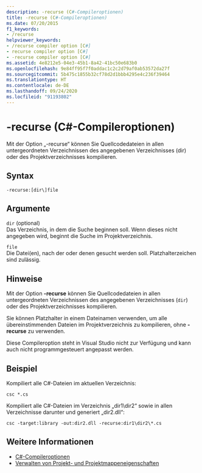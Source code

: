 ```yaml
---
description: -recurse (C#-Compileroptionen)
title: -recurse (C#-Compileroptionen)
ms.date: 07/20/2015
f1_keywords:
- /recurse
helpviewer_keywords:
- /recurse compiler option [C#]
- recurse compiler option [C#]
- -recurse compiler option [C#]
ms.assetid: 4e8212e5-04e3-45b1-8a42-41bc50e683b0
ms.openlocfilehash: 9e84ff95f7f0addac1c2c2d79af0ab53572da27f
ms.sourcegitcommit: 5b475c1855b32cf78d2d1bbb4295e4c236f39464
ms.translationtype: HT
ms.contentlocale: de-DE
ms.lasthandoff: 09/24/2020
ms.locfileid: "91193802"
---
```

# <a name="-recurse-c-compiler-options"></a>-recurse (C#-Compileroptionen)

Mit der Option „-recurse“ können Sie Quellcodedateien in allen untergeordneten Verzeichnissen des angegebenen Verzeichnisses (dir) oder des Projektverzeichnisses kompilieren.  
  
## <a name="syntax"></a>Syntax  
  
```console  
-recurse:[dir\]file  
```  
  
## <a name="arguments"></a>Argumente  

 `dir` (optional)  
 Das Verzeichnis, in dem die Suche beginnen soll. Wenn dieses nicht angegeben wird, beginnt die Suche im Projektverzeichnis.  
  
 `file`  
 Die Datei(en), nach der oder denen gesucht werden soll. Platzhalterzeichen sind zulässig.  
  
## <a name="remarks"></a>Hinweise  

 Mit der Option **-recurse** können Sie Quellcodedateien in allen untergeordneten Verzeichnissen des angegebenen Verzeichnisses (`dir`) oder des Projektverzeichnisses kompilieren.  
  
 Sie können Platzhalter in einem Dateinamen verwenden, um alle übereinstimmenden Dateien im Projektverzeichnis zu kompilieren, ohne **-recurse** zu verwenden.  
  
 Diese Compileroption steht in Visual Studio nicht zur Verfügung und kann auch nicht programmgesteuert angepasst werden.  
  
## <a name="example"></a>Beispiel  

 Kompiliert alle C#-Dateien im aktuellen Verzeichnis:  
  
```console  
csc *.cs  
```  
  
 Kompiliert alle C#-Dateien im Verzeichnis „dir1\dir2“ sowie in allen Verzeichnisse darunter und generiert „dir2.dll“:  
  
```console  
csc -target:library -out:dir2.dll -recurse:dir1\dir2\*.cs  
```  
  
## <a name="see-also"></a>Weitere Informationen

- [C#-Compileroptionen](./index.md)
- [Verwalten von Projekt- und Projektmappeneigenschaften](/visualstudio/ide/managing-project-and-solution-properties)
